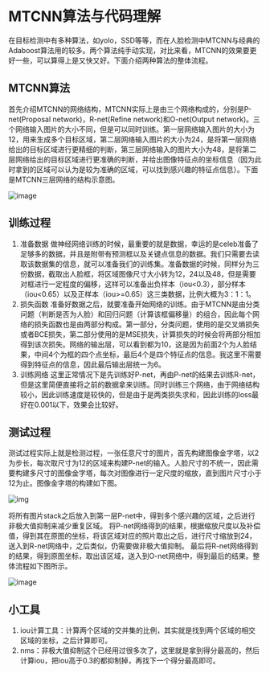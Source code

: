 

# MTCNN算法与代码理解

在目标检测中有多种算法，如yolo，SSD等等，而在人脸检测中MTCNN与经典的Adaboost算法用的较多。两个算法纯手动实现，对比来看，MTCNN的效果要更好一些，可以算得上是又快又好。下面介绍两种算法的整体流程。
## MTCNN算法
首先介绍MTCNN的网络结构，MTCNN实际上是由三个网络构成的，分别是P-net(Proposal network)，R-net(Refine network)和O-net(Output network)。三个网络输入图片的大小不同，但是可以同时训练。第一层网络输入图片的大小为12，用来生成多个目标区域，第二层网络输入图片的大小为24，是将第一层网络给出的目标区域进行更精细的判断，第三层网络输入的图片大小为48，是将第二层网络给出的目标区域进行更准确的判断，并给出图像特征点的坐标信息（因为此时拿到的区域可以认为是较为准确的区域，可以找到感兴趣的特征点信息）。下面是MTCNN三层网络的结构示意图。

![image](https://user-images.githubusercontent.com/26198992/177107220-5450e4f3-45bb-42f7-b118-e38a7bf5ea43.png)

## 训练过程

1. 准备数据
做神经网络训练的时候，最重要的就是数据，幸运的是celeb准备了足够多的数据，并且是附带有预测框以及关键点信息的数据。我们只需要去读取该数据集的信息，就可以准备我们的训练集。准备数据的时候，同样分为三份数据，截取出人脸框，将区域图像尺寸大小转为12，24以及48，但是需要对框进行一定程度的偏移，这样可以准备出负样本（iou<0.3），部分样本（iou<0.65）以及正样本（iou>=0.65）这三类数据，比例大概为3：1：1。
2. 损失函数
准备好数据之后，就要准备开始网络的训练。由于MTCNN是由分类问题（判断是否为人脸）和回归问题（计算该框偏移量）的组合，因此每个网络的损失函数也是由两部分构成。第一部分，分类问题，使用的是交叉熵损失或者BCE损失，第二部分使用的是MSE损失，计算损失的时候会将两部分相加得到该次损失。网络的输出层，可以看到都为10，这是因为前面2个为人脸结果，中间4个为框的四个点坐标，最后4个是四个特征点的信息。我这里不需要得到特征点的信息，因此最后输出层统一为6。
3. 训练网络
这里正常情况下是先训练好P-net，再由P-net的结果去训练R-net，但是这里简便直接将之前的数据拿来训练。同时训练三个网络，由于网络结构较小，因此训练速度是较快的，但是由于是两类损失求和，因此训练的loss最好在0.001以下，效果会比较好。
## 测试过程

测试过程实际上就是检测过程，一张任意尺寸的图片，首先构建图像金字塔，以2为步长，每次取尺寸为12的区域来构建P-net的输入。人脸尺寸的不统一，因此需要构建多尺寸的图像金字塔，每次对图像进行一定尺度的缩放，直到图片尺寸小于12为止。图像金字塔的构建如下图。

![img](https://user-images.githubusercontent.com/26198992/177116294-a8de539b-f2b4-408c-82c2-110ad8b650c9.png)

将所有图片stack之后放入到第一层P-net中，得到多个感兴趣的区域，之后进行非极大值抑制来减少重复区域。
将P-net网络得到的结果，根据缩放尺度以及补偿值，得到其在原图的坐标，将该区域对应的照片取出之后，进行尺寸缩放到24，送入到R-net网络中，之后类似，仍需要做非极大值抑制。
最后将R-net网络得到的结果，得到原图坐标，取出该区域，送入到O-net网络中，得到最后的结果。整体流程如下图所示。

![image](https://user-images.githubusercontent.com/26198992/177117841-caa09631-eb35-470f-9fa6-e5c347a89afd.png)

## 小工具
1. iou计算工具：计算两个区域的交并集的比例，其实就是找到两个区域的相交区域的坐标，之后计算即可。
2. nms：非极大值抑制这个已经用过很多次了，这里就是拿到得分最高的，然后计算iou，把iou高于0.3的都抑制掉，再找下一个得分最高即可。
